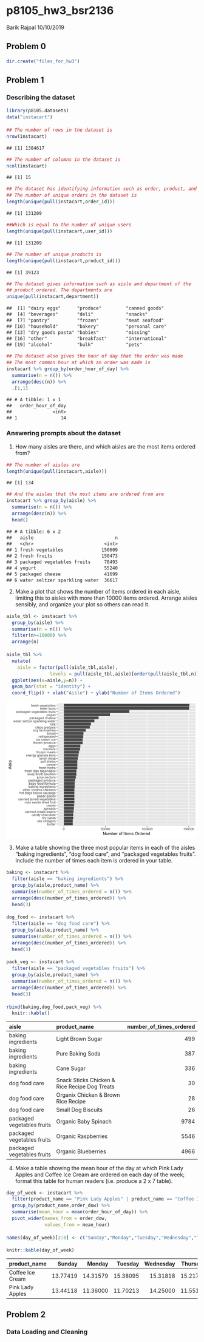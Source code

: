p8105\_hw3\_bsr2136
================
Barik Rajpal
10/10/2019

## Problem 0

``` r
dir.create("files_for_hw3")
```

## Problem 1

### Describing the dataset

``` r
library(p8105.datasets)
data("instacart")

## The number of rows in the dataset is
nrow(instacart)
```

    ## [1] 1384617

``` r
## The number of columns in the dataset is
ncol(instacart)
```

    ## [1] 15

``` r
## The dataset has identifying information such as order, product, and user.
## The number of unique orders in the dataset is
length(unique(pull(instacart,order_id)))
```

    ## [1] 131209

``` r
##Which is equal to the number of unique users
length(unique(pull(instacart,user_id)))
```

    ## [1] 131209

``` r
## The number of unique products is
length(unique(pull(instacart,product_id)))
```

    ## [1] 39123

``` r
## The dataset gives information such as aisle and department of the
## product ordered. The departments are
unique(pull(instacart,department))
```

    ##  [1] "dairy eggs"      "produce"         "canned goods"   
    ##  [4] "beverages"       "deli"            "snacks"         
    ##  [7] "pantry"          "frozen"          "meat seafood"   
    ## [10] "household"       "bakery"          "personal care"  
    ## [13] "dry goods pasta" "babies"          "missing"        
    ## [16] "other"           "breakfast"       "international"  
    ## [19] "alcohol"         "bulk"            "pets"

``` r
## The dataset also gives the hour of day that the order was made
## The most common hour at which an order was made is
instacart %>% group_by(order_hour_of_day) %>%
  summarise(n = n()) %>%
  arrange(desc(n)) %>%
  .[1,1]
```

    ## # A tibble: 1 x 1
    ##   order_hour_of_day
    ##               <int>
    ## 1                14

### Answering prompts about the dataset

1.  How many aisles are there, and which aisles are the most items
    ordered from?

<!-- end list -->

``` r
## The number of aisles are
length(unique(pull(instacart,aisle)))
```

    ## [1] 134

``` r
## And the aisles that the most items are ordered from are
instacart %>% group_by(aisle) %>%
  summarise(n = n()) %>%
  arrange(desc(n)) %>%
  head()
```

    ## # A tibble: 6 x 2
    ##   aisle                              n
    ##   <chr>                          <int>
    ## 1 fresh vegetables              150609
    ## 2 fresh fruits                  150473
    ## 3 packaged vegetables fruits     78493
    ## 4 yogurt                         55240
    ## 5 packaged cheese                41699
    ## 6 water seltzer sparkling water  36617

2.  Make a plot that shows the number of items ordered in each aisle,
    limiting this to aisles with more than 10000 items ordered. Arrange
    aisles sensibly, and organize your plot so others can read it.

<!-- end list -->

``` r
aisle_tbl <- instacart %>% 
  group_by(aisle) %>%
  summarise(n = n()) %>%
  filter(n>=10000) %>%
  arrange(n)

aisle_tbl %>%
  mutate(
    aisle = factor(pull(aisle_tbl,aisle),
                levels = pull(aisle_tbl,aisle)[order(pull(aisle_tbl,n))])) %>% 
  ggplot(aes(x=aisle,y=n)) + 
  geom_bar(stat = "identity") + 
  coord_flip() + xlab("Aisle") + ylab("Number of Items Ordered")
```

![](p8105_hw3_bsr2136_files/figure-gfm/Problem%201.2-1.png)<!-- -->

3.  Make a table showing the three most popular items in each of the
    aisles “baking ingredients”, “dog food care”, and “packaged
    vegetables fruits”. Include the number of times each item is ordered
    in your table.

<!-- end list -->

``` r
baking <- instacart %>%
  filter(aisle == "baking ingredients") %>%
  group_by(aisle,product_name) %>%
  summarise(number_of_times_ordered = n()) %>%
  arrange(desc(number_of_times_ordered)) %>%
  head(3)

dog_food <- instacart %>%
  filter(aisle == "dog food care") %>%
  group_by(aisle,product_name) %>%
  summarise(number_of_times_ordered = n()) %>%
  arrange(desc(number_of_times_ordered)) %>%
  head(3)

pack_veg <- instacart %>%
  filter(aisle == "packaged vegetables fruits") %>%
  group_by(aisle,product_name) %>%
  summarise(number_of_times_ordered = n()) %>%
  arrange(desc(number_of_times_ordered)) %>%
  head(3)

rbind(baking,dog_food,pack_veg) %>%
  knitr::kable()
```

| aisle                      | product\_name                                 | number\_of\_times\_ordered |
| :------------------------- | :-------------------------------------------- | -------------------------: |
| baking ingredients         | Light Brown Sugar                             |                        499 |
| baking ingredients         | Pure Baking Soda                              |                        387 |
| baking ingredients         | Cane Sugar                                    |                        336 |
| dog food care              | Snack Sticks Chicken & Rice Recipe Dog Treats |                         30 |
| dog food care              | Organix Chicken & Brown Rice Recipe           |                         28 |
| dog food care              | Small Dog Biscuits                            |                         26 |
| packaged vegetables fruits | Organic Baby Spinach                          |                       9784 |
| packaged vegetables fruits | Organic Raspberries                           |                       5546 |
| packaged vegetables fruits | Organic Blueberries                           |                       4966 |

4.  Make a table showing the mean hour of the day at which Pink Lady
    Apples and Coffee Ice Cream are ordered on each day of the week;
    format this table for human readers (i.e. produce a 2 x 7 table).

<!-- end list -->

``` r
day_of_week <- instacart %>%
  filter(product_name == "Pink Lady Apples" | product_name == "Coffee Ice Cream") %>%
  group_by(product_name,order_dow) %>%
  summarise(mean_hour = mean(order_hour_of_day)) %>%
  pivot_wider(names_from = order_dow,
              values_from = mean_hour)

names(day_of_week)[2:8] <- c("Sunday","Monday","Tuesday","Wednesday","Thursday","Friday","Saturday")

knitr::kable(day_of_week)
```

| product\_name    |   Sunday |   Monday |  Tuesday | Wednesday | Thursday |   Friday | Saturday |
| :--------------- | -------: | -------: | -------: | --------: | -------: | -------: | -------: |
| Coffee Ice Cream | 13.77419 | 14.31579 | 15.38095 |  15.31818 | 15.21739 | 12.26316 | 13.83333 |
| Pink Lady Apples | 13.44118 | 11.36000 | 11.70213 |  14.25000 | 11.55172 | 12.78431 | 11.93750 |

## Problem 2

### Data Loading and Cleaning
